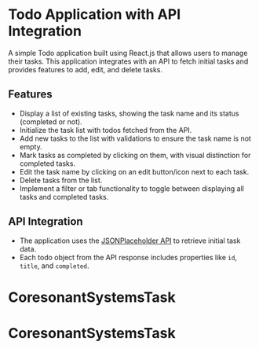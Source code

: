 # Todo Application with API Integration

A simple Todo application built using React.js that allows users to manage their tasks. This application integrates with an API to fetch initial tasks and provides features to add, edit, and delete tasks.

## Features

- Display a list of existing tasks, showing the task name and its status (completed or not).
- Initialize the task list with todos fetched from the API.
- Add new tasks to the list with validations to ensure the task name is not empty.
- Mark tasks as completed by clicking on them, with visual distinction for completed tasks.
- Edit the task name by clicking on an edit button/icon next to each task.
- Delete tasks from the list.
- Implement a filter or tab functionality to toggle between displaying all tasks and completed tasks.

## API Integration

- The application uses the [JSONPlaceholder API](https://jsonplaceholder.typicode.com/users/1/todos) to retrieve initial task data.
- Each todo object from the API response includes properties like `id`, `title`, and `completed`.
# CoresonantSystemsTask
# CoresonantSystemsTask

